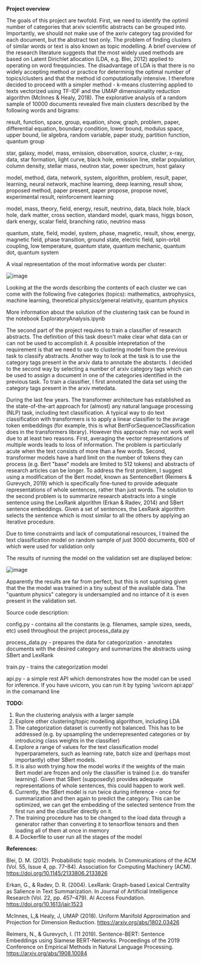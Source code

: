 **Project overview**

The goals of this project are twofold. First, we need to identify the optimil number of categories that arxiv scientific abstracts can be grouped into. Importantly, we should not make use of the axriv category tag provided for each document, but the abstract text only. The problem of finding clusters of similar words or text is also known as topic modelling. A brief overview of the research literature suggests that the most widely used methods are based on Latent Dirichlet allocation (LDA, e.g. Blei, 2012) applied to operating on word freqquincies. The disadvantage of LDA is that there is no widely accepting method or practice for determinig the optimal number of topics/clusters and that the method id computationally intensive. I therefore decided to proceed with a simpler method - k-means clusterring applied to texts vectorized using TF-IDF and the UMAP dimensionality reduction algorithm (McInnes & Healy, 2018). The explorative analysis of a random sample of 10000 documents revealed five main clusters described by the following words and bigrams:

result, function, space, group, equation, show, graph, problem, paper, differential equation, boundary condition, lower bound, modulus space, upper bound, lie algebra, random variable, paper study, partition function, quantum group

star, galaxy, model, mass, emission, observation, source, cluster, x-ray, data, star formation, light curve, black hole, emission line, stellar population, column density, stellar mass, neutron star, power spectrum, host galaxy

model, method, data, network, system, algorithm, problem, result, paper, learning, neural network, machine learning, deep learning, result show, proposed method, paper present, paper propose, propose novel, experimental result, reinforcement learning

model, mass, theory, field, energy, result, neutrino, data, black hole, black hole, dark matter, cross section, standard model, quark mass, higgs boson, dark energy, scalar field, branching ratio, neutrino mass

quantum, state, field, model, system, phase, magnetic, result, show, energy, magnetic field, phase transition, ground state, electric field, spin-orbit coupling, low temperature, quantum state, quantum mechanic, quantum dot, quantum system

A visal representation of the most informative words per cluster:

![image](https://github.com/vankov/iris.ai.project/assets/6031570/a22ee826-d85d-4adc-96cf-8c1d4b72bc3b)

Looking at the the words describing the contents of each cluster we can come with the following five categories (topics): mathematics, astrophysics, machine learning, theoretical physics/general relativity, quantum physics

More information about the solution of the clustering task can be found in the notebook ExploratoryAnalysis.ipynb

The second part of the project requires to train a classifier of research abstracts. The definition of this task doesn't make clear what data can or can not be used to accomplish it. A possible intepretation of the requirement is that we need to use to clustering model from the previous task to classify abstracts. Another way to look at the task is to use the category tags present in the arxiv data to annotate the abstarcts. I decided to the second way by selecting a number of arxiv category tags which can be used to assign a document in one of the categories identified in the previous task. To train a classifier, I first annotated the data set using the category tags present in the arxiv metedata.

During the last few years. The transformer architecture has established as the state-of-the-art approach for (almost) any natural language processing (NLP) task, including text classification. A typical way to do text classification with transformers is to apply a linear classifier to the avrage token embeddings (for example, this is what BertForSequenceClassification does in the transformers library). However this approach may not work well due to at least two reasons. First, averaging the vector representations of multiple words leads to loss of information. The problem is particularly acute when the text consists of more than a few words. Second, transformer models have a hard limit on the number of tokens they can process (e.g. Bert "base" models are limited to 512 tokens) and abstracts of research articles can be longer. To address the first problem, I suggest using a modification of the Bert model, known as SentenceBert (Reimers & Gurevych, 2019) which is specifically fine-tuned to provide adequate representations of whole sentences, rather than just words. The solution to the second problem is to summarize research abstracts into a single sentence using the LexRank algorithm (Erkan & Radev, 2014) and SBert sentence embeddings. Given a set of sentences, the LexRank algorithm selects the sentence which is most similar to all the others by applying an iterative procedure.

Due to time constraints and lack of computational resources, I trained the text classification model on random sample of just 3000 documents, 600 of which were used for validation only

The results of running the model on the validation set are displayed below:

![image](https://github.com/vankov/iris.ai.project/assets/6031570/8b5af743-dced-42e8-a73d-9313b1f6313c)

Apparently the results are far from perfect, but this is not suprising given that the the model was trained in a tiny subest of the available data. The "quantum physics" category is undersampled and no intance of it is even present in the validation set.

Source code description:

config.py - contains all the constants (e.g. filenames, sample sizes, seeds, etc) used throughout the project
process_data.py

process_data.py - prepares the data for categorization - annotates documents with the desired category and summarizes the abstracts using SBert and LexRank

train.py - trains the categorization model

api.py - a simple rest API which demonstrates how the model can be used for inference. If you have uvicorn, you can run it by typing 'uvicorn api:app' in the comamand line

**TODO:**
1. Run the clustering analysis with a larger sample
3. Explore other clustering/topic modelling algorithsm, including LDA
4. The categorization dataset is currently not balanced. This has to be addressed (e.g. by upsampling the underrepresented categories or by introducing class weights in the classifier)
5. Explore a range of values for the text classification model hyperparameters, such as learning rate, batch size and (perhaps most importantly) other SBert models.
6. It is also woth trying how the model works if the weights of the main Bert model are frozen and only the classifier is trained (i.e. do transfer learning). Given that SBert (supposedly) provides adequate representations of whole sentences, this could happen to work well.
7. Currently, the SBert model is run twice during inference - once for summarization and then again to predict the category. This can be optimized, we can get the embedding of the selected sentence from the first run and the classifier directly on it.
8. The training procedure has to be changed to the load data through a generator rather than converting it to tensorflow tensors and then loading all of them at once in memory
9. A Dockerfile to user run all the stages of the model

**References:**

Blei, D. M. (2012). Probabilistic topic models. In Communications of the ACM (Vol. 55, Issue 4, pp. 77–84). Association for Computing Machinery (ACM). https://doi.org/10.1145/2133806.2133826

Erkan, G., & Radev, D. R. (2004). LexRank: Graph-based Lexical Centrality as Salience in Text Summarization. In Journal of Artificial Intelligence Research (Vol. 22, pp. 457–479). AI Access Foundation. https://doi.org/10.1613/jair.1523

McInnes, L,& Healy, J, UMAP (2018). Uniform Manifold Approximation and Projection for Dimension Reduction. https://arxiv.org/abs/1802.03426 

Reimers, N., & Gurevych, I. (11 2019). Sentence-BERT: Sentence Embeddings using Siamese BERT-Networks. Proceedings of the 2019 Conference on Empirical Methods in Natural Language Processing. https://arxiv.org/abs/1908.10084
